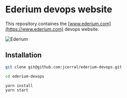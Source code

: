 # Ederium devops website
This repository containes the [www.ederium.com](https://www.ederium.com) devops website.

![Ederium](http://i.imgur.com/u4NYK8V.png)

## Installation
```bash
git clone git@github.com:jcorral/ederium-devops.git

cd ederium-devops 

yarn install
yarn start
```
